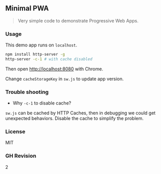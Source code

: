 
Minimal PWA
----

> Very simple code to demonstrate Progressive Web Apps.

### Usage

This demo app runs on `localhost`.

```bash
npm install http-server -g
http-server -c-1 # with cache disabled
```

Then open <http://localhost:8080> with Chrome.

Change `cacheStorageKey` in `sw.js` to update app version.

### Trouble shooting

* Why `-c-1` to disable cache?

`sw.js` can be cached by HTTP Caches, then in debugging we could get unexpected behaviors. Disable the cache to simplify the problem.

### License

MIT

### GH Revision
2
